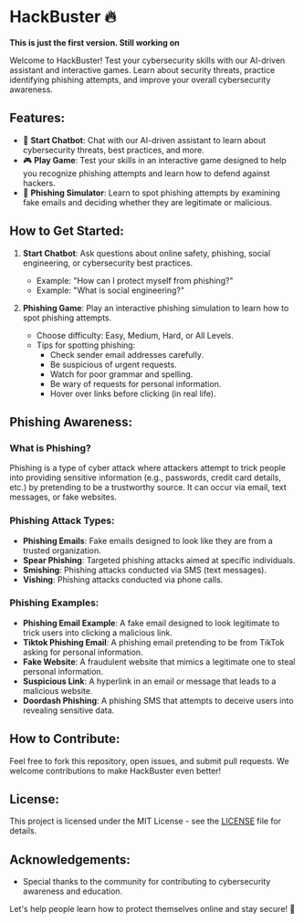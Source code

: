 # HackBuster 🔥

**This is just the first version. Still working on**

Welcome to HackBuster! Test your cybersecurity skills with our AI-driven assistant and interactive games. Learn about security threats, practice identifying phishing attempts, and improve your overall cybersecurity awareness.

## Features:
- 🤖 **Start Chatbot**: Chat with our AI-driven assistant to learn about cybersecurity threats, best practices, and more.
- 🎮 **Play Game**: Test your skills in an interactive game designed to help you recognize phishing attempts and learn how to defend against hackers.
- 🔐 **Phishing Simulator**: Learn to spot phishing attempts by examining fake emails and deciding whether they are legitimate or malicious.

## How to Get Started:
1. **Start Chatbot**: Ask questions about online safety, phishing, social engineering, or cybersecurity best practices.
    - Example: "How can I protect myself from phishing?"
    - Example: "What is social engineering?"
  
2. **Phishing Game**: Play an interactive phishing simulation to learn how to spot phishing attempts.
    - Choose difficulty: Easy, Medium, Hard, or All Levels.
    - Tips for spotting phishing:
        - Check sender email addresses carefully.
        - Be suspicious of urgent requests.
        - Watch for poor grammar and spelling.
        - Be wary of requests for personal information.
        - Hover over links before clicking (in real life).

## Phishing Awareness:

### What is Phishing?
Phishing is a type of cyber attack where attackers attempt to trick people into providing sensitive information (e.g., passwords, credit card details, etc.) by pretending to be a trustworthy source. It can occur via email, text messages, or fake websites.

### Phishing Attack Types:
- **Phishing Emails**: Fake emails designed to look like they are from a trusted organization.
- **Spear Phishing**: Targeted phishing attacks aimed at specific individuals.
- **Smishing**: Phishing attacks conducted via SMS (text messages).
- **Vishing**: Phishing attacks conducted via phone calls.

### Phishing Examples:
- **Phishing Email Example**: A fake email designed to look legitimate to trick users into clicking a malicious link.
- **Tiktok Phishing Email**: A phishing email pretending to be from TikTok asking for personal information.
- **Fake Website**: A fraudulent website that mimics a legitimate one to steal personal information.
- **Suspicious Link**: A hyperlink in an email or message that leads to a malicious website.
- **Doordash Phishing**: A phishing SMS that attempts to deceive users into revealing sensitive data.

## How to Contribute:
Feel free to fork this repository, open issues, and submit pull requests. We welcome contributions to make HackBuster even better!

## License:
This project is licensed under the MIT License - see the [LICENSE](LICENSE) file for details.

## Acknowledgements:
- Special thanks to the community for contributing to cybersecurity awareness and education.

Let's help people learn how to protect themselves online and stay secure! 🚀
